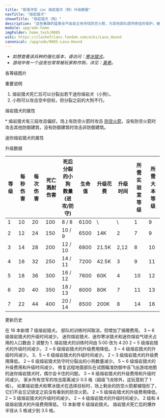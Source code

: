 ```yaml
---
title: "部落冲突 coc 熔岩猎犬（狗）升级数据"
navTitle: "熔岩猎犬"
shownTitle: "熔岩猎犬（狗）"
description: "这些暴躁的猛兽会不由自主地寻找防空火箭，为其他部队提供绝佳的保护。被摧毁后，它们会分裂成多个体型和威胁都更小的迷你熔岩犬。"
module: upgrade-home
imgFolder: home_tech/0085
wiki: https://clashofclans.fandom.com/wiki/Lava_Hound
canonical: /upgrade/0085-Lava-Hound
---
```


- *如想查看该兵种的强化版本，请访问：[寒冰猎犬](/upgrade/060a-Ice-Hound)。*
- *游戏中有一个战宠也常常被玩家称作狗，详见：[莱希](/upgrade/0280-L.A.S.S.I)。*

<UnitInfo :folder="$frontmatter.imgFolder" imgSrc="Lava_Hound_info.png" :imgAlt="$frontmatter.navTitle" :description="$frontmatter.description" />

<SmallTitle>各等级图片</SmallTitle>

<Panel>
    <UnitImgGroup :folder="$frontmatter.imgFolder">
        <UnitImg imgTitle="1 - 2 级" imgSrc="Lava_Hound1.png" />
        <UnitImg imgTitle="3 级" imgSrc="Lava_Hound3.png" />
        <UnitImg imgTitle="4 级" imgSrc="Lava_Hound4.png" />
        <UnitImg imgTitle="5 级" imgSrc="Lava_Hound5.png" />
        <UnitImg imgTitle="6 级" imgSrc="Lava_Hound6.png" />
        <UnitImg imgTitle="7 级" imgSrc="Lava_Hound7.png" imgHd="Lava_Hound7_hd.png" />
        <UnitImg imgTitle="迷你熔岩猎犬" imgSrc="Lava_Pup.png" />
    </UnitImgGroup>
</Panel>

<SmallTitle>重要说明</SmallTitle>

1. 熔岩猎犬死亡后可以分裂出若干迷你熔岩犬（小狗）。
2. 小狗可以攻击空中目标，但分裂之前的大狗不行。

<SmallTitle>熔岩猎犬的属性</SmallTitle>

<UnitProperties>
    <UnitProperty pKey="部队类型" pValue="空中单位" />
    <UnitProperty pKey="攻击偏好" pValue="防空火箭<sup>*</sup>" />
    <UnitProperty pKey="伤害类型" pValue="单体伤害" />
    <UnitProperty pKey="攻击的目标" pValue="仅地面目标" />
    <UnitProperty pKey="占据人口" pValue="30" />
    <UnitProperty pKey="移动速度" pValue="2.5 格/秒" />
    <UnitProperty pKey="攻击速度" pValue="2 秒/次" />
    <UnitProperty pKey="攻击距离" pValue="0.25 格" />
    <UnitProperty pKey="死亡爆炸半径" pValue="3.5 格" />
    <UnitProperty pKey="所需暗黑训练营等级" pValue="6" />
    <UnitProperty pKey="所需大本等级" pValue="9" />
    <UnitProperty pKey="训练时间" pValue="无" trainingSystem="2025" />
    <UnitProperty pKey="捐赠费用" pValue="15,15,675,Dark_Elixir" :isDonationCost="true" />
</UnitProperties>

\* 熔岩猎犬有三段攻击偏好。场上有防空火箭时攻击 [防空火箭](/upgrade/0304-Air-Defense)，没有防空火箭时攻击其他防御建筑，没有防御建筑时攻击非防御建筑。

<SmallTitle>迷你熔岩猎犬的属性</SmallTitle>

<UnitProperties>
    <UnitProperty pKey="部队类型" pValue="空中单位" />
    <UnitProperty pKey="攻击偏好" pValue="无" />
    <UnitProperty pKey="伤害类型" pValue="范围伤害" />
    <UnitProperty pKey="伤害半径" pValue="0.3 格" />
    <UnitProperty pKey="攻击的目标" pValue="地面和空中目标" />
    <UnitProperty pKey="占据人口" pValue="1" />
    <UnitProperty pKey="移动速度" pValue="4 格/秒" />
    <UnitProperty pKey="攻击速度" pValue="1 秒/次" />
    <UnitProperty pKey="攻击距离" pValue="0.5 格" />
    <UnitProperty pKey="每秒伤害" pValue="35" />
    <UnitProperty pKey="每次伤害" pValue="35" />
    <UnitProperty pKey="生命值" pValue="50" />
</UnitProperties>

<SmallTitle>升级数据</SmallTitle>

<script setup>
const tableExtraInfo = [
    {
        "column": 6,
        "type": "cost",
        "gpClass": "research",
        "icon": "Dark_Elixir"
    },
    {
        "column": 7,
        "type": "time",
        "gpClass": "research"
    }
];
</script>

<UnitTable :tableExtraInfo="tableExtraInfo">

| 等级|每秒伤害|每次伤害|死亡溅射<br>伤害|死后分裂的小狗<br>数量 (进攻/防守)| 生命值 | 升级花费 | 升级时间|所需<br>实验室等级|所需<br>大本等级|
| --- |  ---  |   --  |       ---     |               ---              |  ---- |  ----   |  ----   |       ----     |      ----     |
|  1  |   10  |   20  |       100     |             8 / 8              |  6100 |    \    |    \    |        1       |       9       |
|  2  |   12  |   24  |       150     |            10 / 9              |  6500 |    14K  |   2     |        7       |       9       |
|  3  |   14  |   28  |       200     |            12 / 10             |  6800 |  21.5K  |   2,12  |        8       |      10       |
|  4  |   16  |   32  |       250     |            14 / 11             |  7200 |  42.5K  |   3     |        9       |      11       |
|  5  |   18  |   36  |       300     |            16 / 12             |  7600 |    60K  |   4     |       10       |      12       |
|  6  |   20  |   40  |       350     |            18 / 13             |  8000 |    80K  |   7     |       11       |      13       |
|  7  |   22  |   44  |       400     |            20 / 14             |  8500 |   200K  |   8     |       14       |      16       |
</UnitTable>

<SmallTitle>更新历史</SmallTitle>

<Timeline>
    <TimelineItem date="2025/06/16">
        <TimelineRow>在 16 本新增 7 级熔岩猎犬。</TimelineRow>
    </TimelineItem>
    <TimelineItem date="2025/03/27">
        <TimelineRow>部队的训练时间取消，但增加了捐赠费用。</TimelineRow>
    </TimelineItem>
    <TimelineItem date="2025/03/24">
        <TimelineRow>3 ~ 6 级熔岩猎犬的升级时间减少。</TimelineRow>
        <TimelineRow>迷你熔岩猎犬、迷你寒冰猎犬和迷你熔岩气球犬占用的人口数由 2 调整为 1.</TimelineRow>
    </TimelineItem>
    <TimelineItem date="2025/02/10">
        <TimelineRow>熔岩猎犬的训练时间由 5:00 改为 4:20</TimelineRow>
    </TimelineItem>
    <TimelineItem date="2024/11/25">
        <TimelineRow>2 ~ 5 级熔岩猎犬的升级时间减少。</TimelineRow>
        <TimelineRow>2 ~ 6 级熔岩猎犬的升级费用降低。</TimelineRow>
    </TimelineItem>
    <TimelineItem date="2024/06/18">
        <TimelineRow>3 ~ 4 级熔岩猎犬的升级时间减少。</TimelineRow>
    </TimelineItem>
    <TimelineItem date="2023/12/12">
        <TimelineRow>3、5 ~ 6 级熔岩猎犬的升级时间减少。</TimelineRow>
        <TimelineRow>2 ~ 3 级熔岩猎犬的升级费用降低。</TimelineRow>
        <TimelineRow>2 ~ 6 级熔岩猎犬防守时分裂出的小狗数量减少。</TimelineRow>
    </TimelineItem>
    <TimelineItem date="2023/06/12">
        <TimelineRow>5 ~ 6 级熔岩猎犬的升级费用和升级时间减少。</TimelineRow>
    </TimelineItem>
    <TimelineItem date="2023/05/15">
        <TimelineRow>修复远程地面部队在试图瞄准防御中且飞出游戏地图的迷你熔岩猎犬时，偶尔会卡住的问题。</TimelineRow>
    </TimelineItem>
    <TimelineItem date="2022/10/10">
        <TimelineRow>3 ~ 6 级熔岩猎犬的升级费用和升级时间减少。</TimelineRow>
    </TimelineItem>
    <TimelineItem date="2022/05/02">
        <TimelineRow>家乡所有空军的攻击距离减少 0.5 格（超级飞龙除外，这玩意削了 1 格）。</TimelineRow>
    </TimelineItem>
    <TimelineItem date="2021/04/12">
        <TimelineRow>如果熔岩猎犬和寒冰猎犬在选择目标时，场上剩余的防空火箭都被隐形了，它们不会忘记锁定之前没有看到的防空火箭。</TimelineRow>
        <TimelineRow>2 ~ 5 级熔岩猎犬的升级费用降低。</TimelineRow>
        <TimelineRow>2 ~ 3 级熔岩猎犬的升级时间减少。</TimelineRow>
    </TimelineItem>
    <TimelineItem date="2020/10/12">
        <TimelineRow>2 ~ 4 级熔岩猎犬的升级时间减少。</TimelineRow>
        <TimelineRow>2 级和 4 级熔岩猎犬的升级费用降低。</TimelineRow>
    </TimelineItem>
    <TimelineItem date="2020/06/22">
        <TimelineRow>13 本新增 6 级熔岩猎犬。</TimelineRow>
    </TimelineItem>
    <TimelineItem date="2019/12/09">
        <TimelineRow>熔岩猎犬死亡后的爆炸半径从 5 格减少到 3.5 格。</TimelineRow>
    </TimelineItem>
    <TimelineItem :historyBottom="true" />
</Timeline>